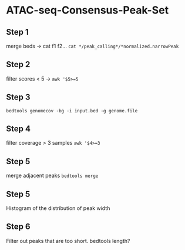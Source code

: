 # ATAC-seq-Consensus-Peak-Set

## Step 1
merge beds -> cat f1 f2... `cat */peak_calling*/*normalized.narrowPeak`

## Step 2
filter scores < 5 -> `awk '$5>=5`

## Step 3
`bedtools genomecov -bg -i input.bed -g genome.file`

## Step 4
filter coverage > 3 samples `awk '$4>=3`

## Step 5
merge adjacent peaks `bedtools merge`

## Step 5
Histogram of the distribution of peak width

## Step 6
Filter out peaks that are too short. bedtools length?
